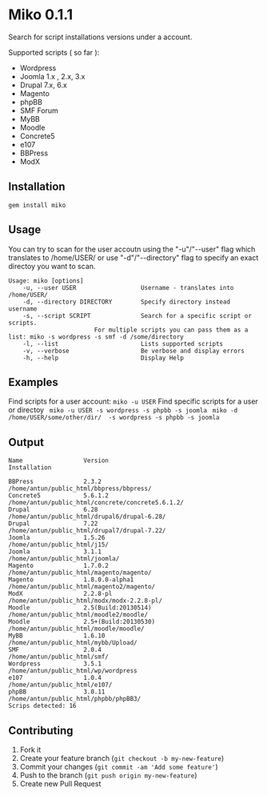 # Miko 0.1.1

Search for script installations versions under a account. 

Supported scripts ( so far ):
- Wordpress
- Joomla  1.x , 2.x, 3.x
- Drupal 7.x, 6.x
- Magento
- phpBB
- SMF Forum
- MyBB
- Moodle
- Concrete5
- e107
- BBPress
- ModX

## Installation
`` gem install miko ``

## Usage
You can try to scan for the user accoutn using the "-u"/"--user" flag which translates to /home/USER/ or use "-d"/"--directory" flag to specify an exact directoy you want to scan.
```
Usage: miko [options]
    -u, --user USER                  Username - translates into /home/USER/
    -d, --directory DIRECTORY        Specify directory instead username
    -s, --script SCRIPT              Search for a specific script or scripts.
                        For multiple scripts you can pass them as a list: miko -s wordpress -s smf -d /some/directory
    -l, --list                       Lists supported scripts
    -v, --verbose                    Be verbose and display errors
    -h, --help                       Display Help
```
## Examples
Find scripts for a user account:
`` miko -u USER ``
Find specific scripts for a user or directoy
`` miko -u USER -s wordpress -s phpbb -s joomla``
`` miko -d /home/USER/some/other/dir/  -s wordpress -s phpbb -s joomla``

## Output
```
Name                 Version                                Installation 
 
BBPress              2.3.2                          /home/antun/public_html/bbpress/bbpress/
Concrete5            5.6.1.2                        /home/antun/public_html/concrete/concrete5.6.1.2/
Drupal               6.28                           /home/antun/public_html/drupal6/drupal-6.28/
Drupal               7.22                           /home/antun/public_html/drupal7/drupal-7.22/
Joomla               1.5.26                         /home/antun/public_html/j15/
Joomla               3.1.1                          /home/antun/public_html/joomla/
Magento              1.7.0.2                        /home/antun/public_html/magento/magento/
Magento              1.8.0.0-alpha1                 /home/antun/public_html/magento2/magento/
ModX                 2.2.8-pl                       /home/antun/public_html/modx/modx-2.2.8-pl/
Moodle               2.5(Build:20130514)            /home/antun/public_html/moodle2/moodle/
Moodle               2.5+(Build:20130530)           /home/antun/public_html/moodle/moodle/
MyBB                 1.6.10                         /home/antun/public_html/mybb/Upload/
SMF                  2.0.4                          /home/antun/public_html/smf/
Wordpress            3.5.1                          /home/antun/public_html/wp/wordpress
e107                 1.0.4                          /home/antun/public_html/e107/
phpBB                3.0.11                         /home/antun/public_html/phpbb/phpBB3/
Scrips detected: 16

```

## Contributing

1. Fork it
2. Create your feature branch (`git checkout -b my-new-feature`)
3. Commit your changes (`git commit -am 'Add some feature'`)
4. Push to the branch (`git push origin my-new-feature`)
5. Create new Pull Request

